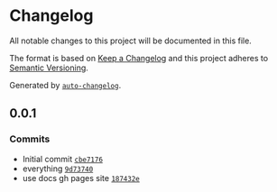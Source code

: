 # Changelog

All notable changes to this project will be documented in this file.

The format is based on [Keep a Changelog](https://keepachangelog.com/en/1.0.0/)
and this project adheres to [Semantic Versioning](https://semver.org/spec/v2.0.0.html).

Generated by [`auto-changelog`](https://github.com/CookPete/auto-changelog).

## 0.0.1

### Commits

- Initial commit [`cbe7176`](https://github.com/substrate-system/util/commit/cbe7176b97b4edd9d3bed40574cffbc096b5898c)
- everything [`9d73740`](https://github.com/substrate-system/util/commit/9d73740ea2a2e4962f731c4a3d3d34edccbc11a1)
- use docs gh pages site [`187432e`](https://github.com/substrate-system/util/commit/187432ead5e61b19d363d8ab772a1278bcb1ce0f)
